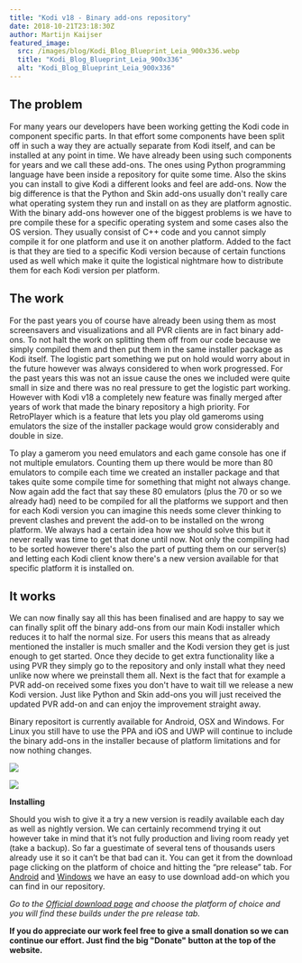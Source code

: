 ```yaml
---
title: "Kodi v18 - Binary add-ons repository"
date: 2018-10-21T23:18:30Z
author: Martijn Kaijser
featured_image:
  src: /images/blog/Kodi_Blog_Blueprint_Leia_900x336.webp
  title: "Kodi_Blog_Blueprint_Leia_900x336"
  alt: "Kodi_Blog_Blueprint_Leia_900x336"
---
```


## The problem

For many years our developers have been working getting the Kodi code in component specific parts. In that effort some components have been split off in such a way they are actually separate from Kodi itself, and can be installed at any point in time. We have already been using such components for years and we call these add-ons. The ones using Python programming language have been inside a repository for quite some time. Also the skins you can install to give Kodi a different looks and feel are add-ons. Now the big difference is that the Python and Skin add-ons usually don't really care what operating system they run and install on as they are platform agnostic. With the binary add-ons however one of the biggest problems is we have to pre compile these for a specific operating system and some cases also the OS version. They usually consist of C++ code and you cannot simply compile it for one platform and use it on another platform. Added to the fact is that they are tied to a specific Kodi version because of certain functions used as well which make it quite the logistical nightmare how to distribute them for each Kodi version per platform.

## The work

For the past years you of course have already been using them as most screensavers and visualizations and all PVR clients are in fact binary add-ons. To not halt the work on splitting them off from our code because we simply compiled them and then put them in the same installer package as Kodi itself. The logistic part something we put on hold would worry about in the future however was always considered to when work progressed. For the past years this was not an issue cause the ones we included were quite small in size and there was no real pressure to get the logistic part working. However with Kodi v18 a completely new feature was finally merged after years of work that made the binary repository a high priority. For RetroPlayer which is a feature that lets you play old gameroms using emulators the size of the installer package would grow considerably and double in size.

To play a gamerom you need emulators and each game console has one if not multiple emulators. Counting them up there would be more than 80 emulators to compile each time we created an installer package and that takes quite some compile time for something that might not always change. Now again add the fact that say these 80 emulators (plus the 70 or so we already had) need to be compiled for all the platforms we support and then for each Kodi version you can imagine this needs some clever thinking to prevent clashes and prevent the add-on to be installed on the wrong platform. We always had a certain idea how we should solve this but it never really was time to get that done until now. Not only the compiling had to be sorted however there's also the part of putting them on our server(s) and letting each Kodi client know there's a new version available for that specific platform it is installed on.

## It works

We can now finally say all this has been finalised and are happy to say we can finally split off the binary add-ons from our main Kodi installer which reduces it to half the normal size. For users this means that as already mentioned the installer is much smaller and the Kodi version they get is just enough to get started. Once they decide to get extra functionality like a using PVR they simply go to the repository and only install what they need unlike now where we preinstall them all. Next is the fact that for example a PVR add-on received some fixes you don't have to wait till we release a new Kodi version. Just like Python and Skin add-ons you will just received the updated PVR add-on and can enjoy the improvement straight away.

Binary repositort is currently available for Android, OSX and Windows. For Linux you still have to use the PPA and iOS and UWP will continue to include the binary add-ons in the installer because of platform limitations and for now nothing changes.

![](https://kodi.tv/sites/default/files/v18_binary_repo.webp)

![](https://kodi.tv/sites/default/files/v18_binary_repo_installed.webp)

**Installing**

Should you wish to give it a try a new version is readily available each day as well as nightly version. We can certainly recommend trying it out however take in mind that it’s not fully production and living room ready yet (take a backup). So far a guestimate of several tens of thousands users already use it so it can’t be that bad can it. You can get it from the download page clicking on the platform of choice and hitting the “pre release” tab. For [Android](https://kodi.tv/addon/scripts/kodi-android-installer) and [Windows](https://kodi.tv/addon/scripts/kodi-windows-installer) we have an easy to use download add-on which you can find in our repository.

_Go to the [Official download page](https://kodi.tv/download) and choose the platform of choice and you will find these builds under the pre release tab._

**If you do appreciate our work feel free to give a small donation so we can continue our effort. Just find the big "Donate" button at the top of the website.**
